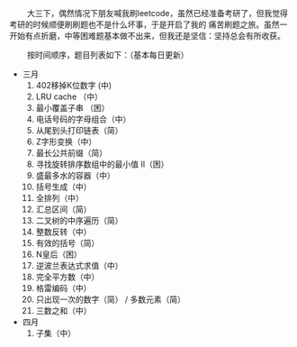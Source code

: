 &nbsp;&nbsp;&nbsp;&nbsp;&nbsp;&nbsp;&nbsp;&nbsp;大三下，偶然情况下朋友喊我刷leetcode，虽然已经准备考研了，但我觉得考研的时候顺便刷刷题也不是什么坏事，于是开启了我的
痛苦刷题之旅。虽然一开始有点折磨，中等困难题基本做不出来，但我还是坚信：坚持总会有所收获。   

&nbsp;&nbsp;&nbsp;&nbsp;&nbsp;&nbsp;&nbsp;&nbsp;按时间顺序，题目列表如下：（基本每日更新）
* 三月
	1. 402移掉K位数字 (中)
	2. LRU cache （中）
	3. 最小覆盖子串 （困）
	4. 电话号码的字母组合（中）
	5. 从尾到头打印链表（简）
	6. Z字形变换（中）
	7. 最长公共前缀（简）
	8. 寻找旋转排序数组中的最小值 II（困）
	9. 盛最多水的容器（中）
	10. 括号生成（中）
	11. 全排列（中）
	12. 汇总区间（简）
	13. 二叉树的中序遍历（简）
	14. 整数反转（中）
	15. 有效的括号（简）
	16. N皇后（困）
	17. 逆波兰表达式求值（中）
	18. 完全平方数（中）
	19. 格雷编码（中）
	20. 只出现一次的数字（简） / 多数元素（简）
	21. 三数之和（中）
* 四月
    1. 子集（中）
